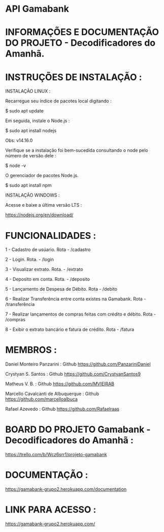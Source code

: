 # API Gamabank

# INFORMAÇÕES E DOCUMENTAÇÃO DO PROJETO - Decodificadores do Amanhã.

# INSTRUÇÕES DE INSTALAÇÃO :

INSTALAÇÃO LINUX :

Recarregue seu índice de pacotes local digitando :

$ sudo apt update

Em seguida, instale o Node.js :

$ sudo apt install nodejs

Obs: v14.16.0

Verifique se a instalação foi bem-sucedida consultando o node pelo número de versão dele :

$ node -v

O gerenciador de pacotes Node.js.

$ sudo apt install npm

INSTALAÇÃO WINDOWS :

Acesse e baixe a última versão LTS : 

https://nodejs.org/en/download/



# FUNCIONALIDADES :


1 - Cadastro de usúario. Rota - /cadastro

2 - Login. Rota. - /login

3 - Visualizar extrato. Rota. - /extrato

4 - Deposito em conta. Rota. - /deposito

5 - Lançamento de Despesa de Débito. Rota - /debito

6 - Realizar Transferência entre conta existes na Gamabank. Rota - /transferência

7 - Realizar lançamentos de compras feitas com crédito e débito. Rota -  /compras

8 - Exibir o extrato bancário e fatura de crédito. Rota - /fatura



# MEMBROS : 

Daniel Monteiro Panzarini : Github https://github.com/PanzariniDaniel

Crystyan S. Santos : Github https://github.com/CrystyanSantos9

Matheus V. B. : Github https://github.com/MVIEIRAB

Marcello Cavalcanti de Albuquerque : Github https://github.com/marcelloalbuca

Rafael Azevedo : Github https://github.com/Rafaelraas

# BOARD DO PROJETO Gamabank - Decodificadores do Amanhã : 


https://trello.com/b/Wcz6srr1/projeto-gamabank



# DOCUMENTAÇÃO : 


https://gamabank-grupo2.herokuapp.com/documentation


# LINK PARA ACESSO :


https://gamabank-grupo2.herokuapp.com/



